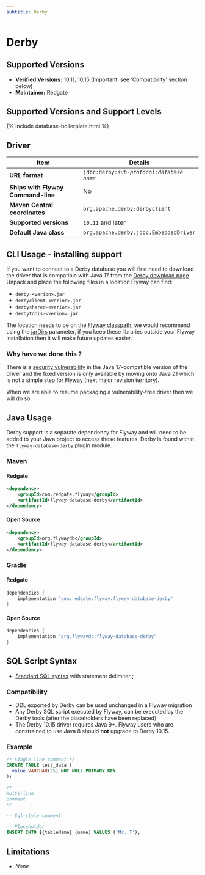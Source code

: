 ```yaml
---
subtitle: Derby
---
```

# Derby

## Supported Versions
- **Verified Versions:** 10.11, 10.15 (Important: see 'Compatibility' section below)
- **Maintainer:** Redgate

## Supported Versions and Support Levels

{% include database-boilerplate.html %}

## Driver

| Item                               | Details                                                          |
|------------------------------------|------------------------------------------------------------------|
| **URL format**                     | <code>jdbc:derby:<i>sub-protocol</i>:<i>database name</i></code> |
| **Ships with Flyway Command-line** | No                                                               |
| **Maven Central coordinates**      | `org.apache.derby:derbyclient`                                   |
| **Supported versions**             | `10.11` and later                                                |
| **Default Java class**             | `org.apache.derby.jdbc.EmbeddedDriver`                           |

## CLI Usage - installing support
If you want to connect to a Derby database you will first need to download the driver that is compatible with Java 17 from the [Derby download page](https://db.apache.org/derby/derby_downloads.html)
Unpack and place the following files in a location Flyway can find:
* `derby-<verion>.jar`
* `derbyclient-<verion>.jar`
* `derbyshared-<verion>.jar`
* `derbytools-<verion>.jar`

The location needs to be on the [Flyway classpath](<Usage/Adding to the classpath>), we would recommend using the 
[jarDirs](<Configuration/Parameters/Flyway/Jar Dirs>) parameter, if you keep these libraries outside your Flyway installation
then it will make future updates easier.


### Why have we done this ?
There is a [security vulnerability](https://www.cve.org/CVERecord?id=CVE-2022-46337) in the Java 17-compatible version of the driver and the fixed version is only available by 
moving onto Java 21 which is not a simple step for Flyway (next major revision territory). 

When we are able to resume packaging 
a vulnerability-free driver then we will do so.

## Java Usage
Derby support is a separate dependency for Flyway and will need to be added to your Java project to access these features.
Derby is found within the `flyway-database-derby` plugin module.
### Maven
#### Redgate
```xml
<dependency>
    <groupId>com.redgate.flyway</groupId>
    <artifactId>flyway-database-derby</artifactId>
</dependency>
```
#### Open Source
```xml
<dependency>
    <groupId>org.flywaydb</groupId>
    <artifactId>flyway-database-derby</artifactId>
</dependency>
```

### Gradle
#### Redgate
```groovy
dependencies {
    implementation "com.redgate.flyway:flyway-database-derby"
}
```
#### Open Source
```groovy
dependencies {
    implementation "org.flywaydb:flyway-database-derby"
}
```

## SQL Script Syntax

- [Standard SQL syntax](Concepts/migrations#sql-based-migrations#syntax) with statement delimiter **;**

### Compatibility
    
- DDL exported by Derby can be used unchanged in a Flyway migration
- Any Derby SQL script executed by Flyway, can be executed by the Derby tools (after the placeholders have been replaced)
- The Derby 10.15 driver requires Java 9+. Flyway users who are constrained to use Java 8 should **not** upgrade to Derby 10.15.

### Example

```sql
/* Single line comment */
CREATE TABLE test_data (
  value VARCHAR(25) NOT NULL PRIMARY KEY
);

/*
Multi-line
comment
*/

-- Sql-style comment

-- Placeholder
INSERT INTO ${tableName} (name) VALUES ('Mr. T');
```

## Limitations

- *None*
